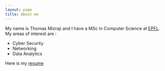 ```yaml
---
layout: page
title: About me
---
```


My name is Thomas Mizraji and I have a MSc in Computer Science at [EPFL](https://epfl.ch). My areas of interest are :

- Cyber Security
- Networking
- Data Analytics

Here is my [resume](https://epfl.ch)
